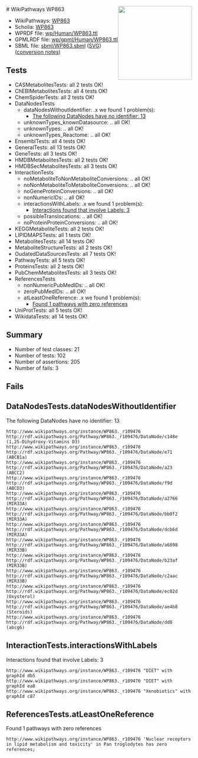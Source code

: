 <img style="float: right; width: 200px" src="../logo.png" />
# WikiPathways WP863

* WikiPathways: [WP863](https://identifiers.org/wikipathways:WP863)
* Scholia: [WP863](https://scholia.toolforge.org/wikipathways/WP863)
* WPRDF file: [wp/Human/WP863.ttl](../wp/Human/WP863.ttl)
* GPMLRDF file: [wp/gpml/Human/WP863.ttl](../wp/gpml/Human/WP863.ttl)
* SBML file: [sbml/WP863.sbml](../sbml/WP863.sbml) ([SVG](../sbml/WP863.svg)) ([conversion notes](../sbml/WP863.txt))

## Tests
* CASMetabolitesTests: all 2 tests OK!
* ChEBIMetabolitesTests: all 4 tests OK!
* ChemSpiderTests: all 2 tests OK!
* DataNodesTests
    * dataNodesWithoutIdentifier: .x we found 1 problem(s):
        * [The following DataNodes have no identifier: 13](#8792c493)
    * unknownTypes_knownDatasource: .. all OK!
    * unknownTypes: .. all OK!
    * unknownTypes_Reactome: .. all OK!
* EnsemblTests: all 4 tests OK!
* GeneralTests: all 13 tests OK!
* GeneTests: all 3 tests OK!
* HMDBMetabolitesTests: all 2 tests OK!
* HMDBSecMetabolitesTests: all 3 tests OK!
* InteractionTests
    * noMetaboliteToNonMetaboliteConversions: .. all OK!
    * noNonMetaboliteToMetaboliteConversions: .. all OK!
    * noGeneProteinConversions: .. all OK!
    * nonNumericIDs: .. all OK!
    * interactionsWithLabels: .x we found 1 problem(s):
        * [Interactions found that involve Labels: 3](#630d267a)
    * possibleTranslocations: .. all OK!
    * noProteinProteinConversions: .. all OK!
* KEGGMetaboliteTests: all 2 tests OK!
* LIPIDMAPSTests: all 1 tests OK!
* MetabolitesTests: all 14 tests OK!
* MetaboliteStructureTests: all 2 tests OK!
* OudatedDataSourcesTests: all 7 tests OK!
* PathwayTests: all 5 tests OK!
* ProteinsTests: all 2 tests OK!
* PubChemMetabolitesTests: all 3 tests OK!
* ReferencesTests
    * nonNumericPubMedIDs: .. all OK!
    * zeroPubMedIDs: .. all OK!
    * atLeastOneReference: .x we found 1 problem(s):
        * [Found 1 pathways with zero references](#35eb778e)
* UniProtTests: all 5 tests OK!
* WikidataTests: all 14 tests OK!


## Summary

* Number of test classes: 21
* Number of tests: 102
* Number of assertions: 205
* Number of fails: 3

## Fails

<a name="8792c493" />

## DataNodesTests.dataNodesWithoutIdentifier

The following DataNodes have no identifier: 13
```
http://www.wikipathways.org/instance/WP863._r109476 http://rdf.wikipathways.org/Pathway/WP863._r109476/DataNode/c148e (1,25-Dihydroxy-Vitamins D3)
http://www.wikipathways.org/instance/WP863._r109476 http://rdf.wikipathways.org/Pathway/WP863._r109476/DataNode/e71 (ABCB1a)
http://www.wikipathways.org/instance/WP863._r109476 http://rdf.wikipathways.org/Pathway/WP863._r109476/DataNode/a23 (ABCC2)
http://www.wikipathways.org/instance/WP863._r109476 http://rdf.wikipathways.org/Pathway/WP863._r109476/DataNode/f9d (ABCD3)
http://www.wikipathways.org/instance/WP863._r109476 http://rdf.wikipathways.org/Pathway/WP863._r109476/DataNode/a2766 (MIR33A)
http://www.wikipathways.org/instance/WP863._r109476 http://rdf.wikipathways.org/Pathway/WP863._r109476/DataNode/bb0f2 (MIR33A)
http://www.wikipathways.org/instance/WP863._r109476 http://rdf.wikipathways.org/Pathway/WP863._r109476/DataNode/dcb6d (MIR33A)
http://www.wikipathways.org/instance/WP863._r109476 http://rdf.wikipathways.org/Pathway/WP863._r109476/DataNode/a6898 (MIR33B)
http://www.wikipathways.org/instance/WP863._r109476 http://rdf.wikipathways.org/Pathway/WP863._r109476/DataNode/b23af (MIR33B)
http://www.wikipathways.org/instance/WP863._r109476 http://rdf.wikipathways.org/Pathway/WP863._r109476/DataNode/c2aac (MIR33B)
http://www.wikipathways.org/instance/WP863._r109476 http://rdf.wikipathways.org/Pathway/WP863._r109476/DataNode/ec02d (Oxysterol)
http://www.wikipathways.org/instance/WP863._r109476 http://rdf.wikipathways.org/Pathway/WP863._r109476/DataNode/ae4b8 (Steroids)
http://www.wikipathways.org/instance/WP863._r109476 http://rdf.wikipathways.org/Pathway/WP863._r109476/DataNode/dd8 (abcg6)
```

<a name="630d267a" />

## InteractionTests.interactionsWithLabels

Interactions found that involve Labels: 3
```
http://www.wikipathways.org/instance/WP863._r109476 "DIET" with graphId db5
http://www.wikipathways.org/instance/WP863._r109476 "DIET" with graphId ea8
http://www.wikipathways.org/instance/WP863._r109476 "Xenobiotics" with graphId c87
```

<a name="35eb778e" />

## ReferencesTests.atLeastOneReference

Found 1 pathways with zero references
```
http://www.wikipathways.org/instance/WP863._r109476 'Nuclear receptors in lipid metabolism and toxicity' in Pan troglodytes has zero references; 
```

